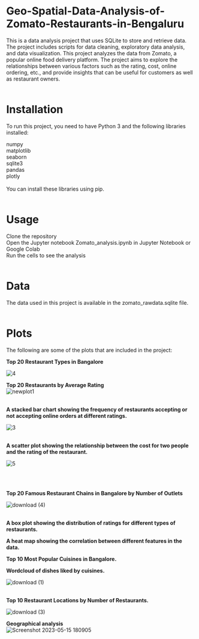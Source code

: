# Geo-Spatial-Data-Analysis-of-Zomato-Restaurants-in-Bengaluru
This is a data analysis project that uses SQLite to store and retrieve data. The project includes scripts for data cleaning, exploratory data analysis, and data visualization. 
This project analyzes the data from Zomato, a popular online food delivery platform. The project aims to explore the relationships between various factors such as the rating, cost, online ordering, etc., and provide insights that can be useful for customers as well as restaurant owners. <br> <br>
# Installation <br>
To run this project, you need to have Python 3 and the following libraries installed:

numpy <br>
matplotlib<br>
seaborn<br>
sqlite3<br>
pandas<br>
plotly<br><br>
You can install these libraries using pip.<br><br>

# Usage<br>
Clone the repository<br>
Open the Jupyter notebook Zomato_analysis.ipynb in Jupyter Notebook or Google Colab<br>
Run the cells to see the analysis<br><br>

# Data<br>
The data used in this project is available in the zomato_rawdata.sqlite file.<br><br>

# Plots<br>
The following are some of the plots that are included in the project:<br>


**Top 20 Restaurant Types in Bangalore**<br>

![4](https://github.com/shivam-gupta0/Geo-Spatial-Data-Analysis-of-Zomato-Restaurants-in-Bengaluru/assets/85798077/abf73089-dc8f-4627-99fb-d3c6cfae41ac)


**Top 20 Restaurants by Average Rating**<br>
![newplot1](https://github.com/shivam-gupta0/Geo-Spatial-Data-Analysis-of-Zomato-Restaurants-in-Bengaluru/assets/85798077/8bba077a-c577-41c3-9907-5057b039ca81)<br><br>



**A stacked bar chart showing the frequency of restaurants accepting or not accepting online orders at different ratings.**<br>

![3](https://github.com/shivam-gupta0/Geo-Spatial-Data-Analysis-of-Zomato-Restaurants-in-Bengaluru/assets/85798077/c8ffe95e-405e-4637-a5b2-5346588587ac)
<br><br>

**A scatter plot showing the relationship between the cost for two people and the rating of the restaurant.**<br>

![5](https://github.com/shivam-gupta0/Geo-Spatial-Data-Analysis-of-Zomato-Restaurants-in-Bengaluru/assets/85798077/9fa19d64-28ea-424d-9ff4-cd903938116e)


<br><br>

**Top 20 Famous Restaurant Chains in Bangalore by Number of Outlets**<br>

![download (4)](https://github.com/shivam-gupta0/Geo-Spatial-Data-Analysis-of-Zomato-Restaurants-in-Bengaluru/assets/85798077/9a112e85-4b7a-40ca-a0e6-c9afd7bb3bfc)<br><br>


**A box plot showing the distribution of ratings for different types of restaurants.**<br>


**A heat map showing the correlation between different features in the data.**<br>

**Top 10 Most Popular Cuisines in Bangalore.**<br>



**Wordcloud of dishes liked by cuisines.**<br>

![download (1)](https://github.com/shivam-gupta0/Geo-Spatial-Data-Analysis-of-Zomato-Restaurants-in-Bengaluru/assets/85798077/c897db39-0476-4462-8020-61c012e059c9) <br><br>

**Top 10 Restaurant Locations by Number of Restaurants.**

![download (3)](https://github.com/shivam-gupta0/Geo-Spatial-Data-Analysis-of-Zomato-Restaurants-in-Bengaluru/assets/85798077/a5b1dd5c-6b30-4ab8-8988-5bb868114b1c)


**Geographical analysis** <br>
![Screenshot 2023-05-15 180905](https://github.com/shivam-gupta0/Geo-Spatial-Data-Analysis-of-Zomato-Restaurants-in-Bengaluru/assets/85798077/ec5f7a3d-c9de-4201-965d-13f7518e1245)



